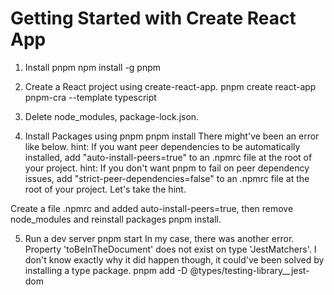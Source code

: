# Getting Started with Create React App

1. Install pnpm
   npm install -g pnpm

2. Create a React project using create-react-app.
   pnpm create react-app pnpm-cra --template typescript

3. Delete node_modules, package-lock.json.

4. Install Packages using pnpm
   pnpm install
   There might've been an error like below.
   hint: If you want peer dependencies to be automatically installed, add "auto-install-peers=true" to an .npmrc file at the root of your project.
   hint: If you don't want pnpm to fail on peer dependency issues, add "strict-peer-dependencies=false" to an .npmrc file at the root of your project.
   Let's take the hint.

Create a file .npmrc and added auto-install-peers=true, then remove node_modules and reinstall packages pnpm install.

5. Run a dev server
   pnpm start
   In my case, there was another error.
   Property 'toBeInTheDocument' does not exist on type 'JestMatchers<HTMLElement>'.
   I don't know exactly why it did happen though, it could've been solved by installing a type package.
   pnpm add -D @types/testing-library\_\_jest-dom
